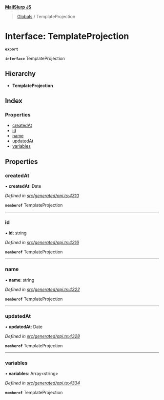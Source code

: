 **[MailSlurp JS](../README.md)**

> [Globals](../README.md) / TemplateProjection

# Interface: TemplateProjection

**`export`** 

**`interface`** TemplateProjection

## Hierarchy

* **TemplateProjection**

## Index

### Properties

* [createdAt](templateprojection.md#createdat)
* [id](templateprojection.md#id)
* [name](templateprojection.md#name)
* [updatedAt](templateprojection.md#updatedat)
* [variables](templateprojection.md#variables)

## Properties

### createdAt

•  **createdAt**: Date

*Defined in [src/generated/api.ts:4310](https://github.com/mailslurp/mailslurp-client/blob/6b679b8/src/generated/api.ts#L4310)*

**`memberof`** TemplateProjection

___

### id

•  **id**: string

*Defined in [src/generated/api.ts:4316](https://github.com/mailslurp/mailslurp-client/blob/6b679b8/src/generated/api.ts#L4316)*

**`memberof`** TemplateProjection

___

### name

•  **name**: string

*Defined in [src/generated/api.ts:4322](https://github.com/mailslurp/mailslurp-client/blob/6b679b8/src/generated/api.ts#L4322)*

**`memberof`** TemplateProjection

___

### updatedAt

•  **updatedAt**: Date

*Defined in [src/generated/api.ts:4328](https://github.com/mailslurp/mailslurp-client/blob/6b679b8/src/generated/api.ts#L4328)*

**`memberof`** TemplateProjection

___

### variables

•  **variables**: Array\<string>

*Defined in [src/generated/api.ts:4334](https://github.com/mailslurp/mailslurp-client/blob/6b679b8/src/generated/api.ts#L4334)*

**`memberof`** TemplateProjection
